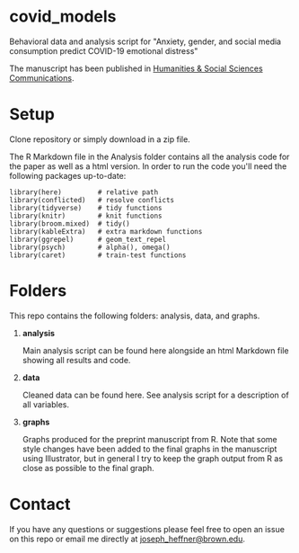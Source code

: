 # covid_models
Behavioral data and analysis script for "Anxiety, gender, and social media consumption predict COVID-19 emotional distress"

The manuscript has been published in [Humanities & Social Sciences Communications](https://www.nature.com/articles/s41599-021-00816-8). 

# Setup
Clone repository or simply download in a zip file. 

The R Markdown file in the Analysis folder contains all the analysis code for the paper as well as a html version. In order to run the code you'll need the following packages up-to-date: 

```
library(here)         # relative path
library(conflicted)   # resolve conflicts
library(tidyverse)    # tidy functions
library(knitr)        # knit functions
library(broom.mixed)  # tidy()
library(kableExtra)   # extra markdown functions
library(ggrepel)      # geom_text_repel
library(psych)        # alpha(), omega()
library(caret)        # train-test functions
```

# Folders
This repo contains the following folders: analysis, data, and graphs. 

1. **analysis**

   Main analysis script can be found here alongside an html Markdown file showing all results and code. 

2. **data**

   Cleaned data can be found here. See analysis script for a description of all variables. 

3. **graphs**

   Graphs produced for the preprint manuscript from R. Note that some style changes have been added to the final graphs in the manuscript using Illustrator, but in general I try to keep the graph output from R as close as possible to the final graph. 

# Contact
If you have any questions or suggestions please feel free to open an issue on this repo or email me directly at joseph_heffner@brown.edu. 

